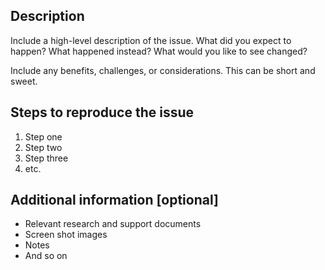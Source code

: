 <!-- Please feel free to remove whatever sections/lines in this aren’t relevant.

Use the title line as the title of your pull request, then delete these lines.

## Title line template: [Title]: Brief description

Website: For issues that impact designsystem.digital.gov’s look, feel, or functionality, please open an issue on the uswds-site repo (https://github.com/uswds/uswds-site/issues/new).

-->

## Description

Include a high-level description of the issue. What did you expect to happen? What happened instead? What would you like to see changed?

Include any benefits, challenges, or considerations. This can be short and sweet.

## Steps to reproduce the issue

1. Step one
2. Step two
3. Step three
4. etc.

## Additional information [optional]

* Relevant research and support documents
* Screen shot images
* Notes
* And so on
